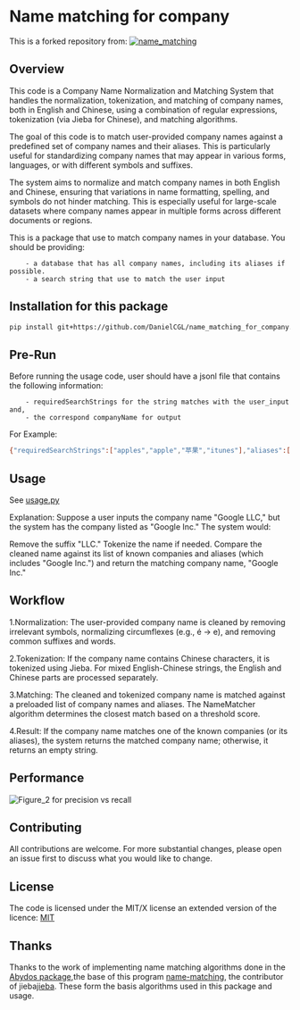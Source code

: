 # Name matching for company
This is a forked repository from:
[![name_matching](https://github.com/DeNederlandscheBank/name_matching/actions/workflows/python-app.yml/badge.svg?branch=main)](https://github.com/DeNederlandscheBank/name_matching/actions/workflows/python-app.yml)


## Overview
This code is a Company Name Normalization and Matching System that handles the normalization, tokenization, and matching of company names, both in English and Chinese, using a combination of regular expressions, tokenization (via Jieba for Chinese), and matching algorithms. 

The goal of this code is to match user-provided company names against a predefined set of company names and their aliases. This is particularly useful for standardizing company names that may appear in various forms, languages, or with different symbols and suffixes. 

The system aims to normalize and match company names in both English and Chinese, ensuring that variations in name formatting, spelling, and symbols do not hinder matching. This is especially useful for large-scale datasets where company names appear in multiple forms across different documents or regions.

This is a package that use to match company names in your database. You should be providing:

        - a database that has all company names, including its aliases if possible.
        - a search string that use to match the user input


## Installation for this package
```bash
pip install git+https://github.com/DanielCGL/name_matching_for_company.git
```


## Pre-Run
Before running the usage code, user should have a jsonl file that contains the following information:

        - requiredSearchStrings for the string matches with the user_input and,
        - the correspond companyName for output
        
For Example:
```bash
{"requiredSearchStrings":["apples","apple","苹果","itunes"],"aliases":["iTunes","Apple's","Apple","苹果公司"],"companyName":"Apple Inc."}
```


## Usage
See [usage.py](https://github.com/DanielCGL/name_matching_for_company/blob/main/usage.py)

Explanation: Suppose a user inputs the company name "Google LLC," but the system has the company listed as "Google Inc." The system would:

Remove the suffix "LLC."
Tokenize the name if needed.
Compare the cleaned name against its list of known companies and aliases (which includes "Google Inc.") and return the matching company name, "Google Inc."


## Workflow
1.Normalization:
The user-provided company name is cleaned by removing irrelevant symbols, normalizing circumflexes (e.g., é → e), and removing common suffixes and words.

2.Tokenization:
If the company name contains Chinese characters, it is tokenized using Jieba. For mixed English-Chinese strings, the English and Chinese parts are processed separately.

3.Matching:
The cleaned and tokenized company name is matched against a preloaded list of company names and aliases. The NameMatcher algorithm determines the closest match based on a threshold score.

4.Result:
If the company name matches one of the known companies (or its aliases), the system returns the matched company name; otherwise, it returns an empty string.

## Performance
![Figure_2 for precision vs recall](https://github.com/user-attachments/assets/7b16c5b0-adee-439e-adcf-ccb0d969481f)



## Contributing
All contributions are welcome. For more substantial changes, please open an issue first to discuss what you would like to change.


## License
The code is licensed under the MIT/X license an extended version of the licence: [MIT](https://choosealicense.com/licenses/mit/)


## Thanks
Thanks to the work of implementing name matching algorithms done in the [Abydos package](https://github.com/chrislit/abydos),the base of this program [name-matching](https://github.com/DeNederlandscheBank/name_matching), the contributor of jieba[jieba](https://github.com/fxsjy/jieba). These form the basis algorithms used in this package and usage.

